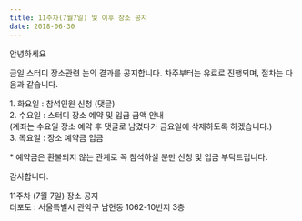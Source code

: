 ```yaml
---
title: 11주차(7월7일) 및 이후 장소 공지
date: 2018-06-30
---
```


<p>
안녕하세요
</p><p>
금일 스터디 장소관련 논의 결과를 공지합니다. 차주부터는 유료로 진행되며, 절차는 다음과 같습니다.
</p><p>
1. 화요일 : 참석인원 신청 (댓글)<br>
2. 수요일 : 스터디 장소 예약 및 입금 금액 안내<br>
              (계좌는 수요일 장소 예약 후 댓글로 남겼다가 금요일에 삭제하도록 하겠습니다.)<br>
3. 목요일 : 장소 예약금 입금
</p><p>
* 예약금은 환불되지 않는 관계로 꼭 참석하실 분만 신청 및 입금 부탁드립니다.
</p><p>
감사합니다.
</p><p>
11주차 (7월 7일) 장소 공지<br>
더포도 : 서울특별시 관악구 남현동 1062-10번지 3층
</p>
